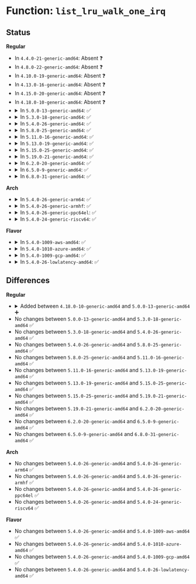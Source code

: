 # Function: <code>list_lru_walk_one_irq</code>

## Status
<b>Regular</b>
<ul>
<li>
In <code>4.4.0-21-generic-amd64</code>: Absent ❓
</li>
<li>
In <code>4.8.0-22-generic-amd64</code>: Absent ❓
</li>
<li>
In <code>4.10.0-19-generic-amd64</code>: Absent ❓
</li>
<li>
In <code>4.13.0-16-generic-amd64</code>: Absent ❓
</li>
<li>
In <code>4.15.0-20-generic-amd64</code>: Absent ❓
</li>
<li>
In <code>4.18.0-10-generic-amd64</code>: Absent ❓
</li>
<li>
<details>
<summary>In <code>5.0.0-13-generic-amd64</code>: ✅</summary>

```c
long unsigned int list_lru_walk_one_irq(struct list_lru * lru, int nid, struct mem_cgroup * memcg, list_lru_walk_cb isolate, void * cb_arg, long unsigned int * nr_to_walk)
```

```json
{
  "name": "list_lru_walk_one_irq",
  "collision_type": "Unique Global",
  "inline_type": "No",
  "funcs": [
    {
      "addr": 18446744071581171792,
      "name": "list_lru_walk_one_irq",
      "external": true,
      "loc": "mm/list_lru.c:286",
      "file": "mm/list_lru.c",
      "inline": "seen, unknown",
      "caller_inline": [],
      "caller_func": [
        "mm/workingset.c:scan_shadow_nodes"
      ]
    }
  ],
  "symbols": [
    {
      "addr": 18446744071581171792,
      "name": "list_lru_walk_one_irq",
      "section": ".text",
      "bind": "STB_GLOBAL",
      "size": 121
    }
  ]
}
```
</details>
</li>
<li>
<details>
<summary>In <code>5.3.0-18-generic-amd64</code>: ✅</summary>

```c
long unsigned int list_lru_walk_one_irq(struct list_lru * lru, int nid, struct mem_cgroup * memcg, list_lru_walk_cb isolate, void * cb_arg, long unsigned int * nr_to_walk)
```

```json
{
  "name": "list_lru_walk_one_irq",
  "collision_type": "Unique Global",
  "inline_type": "No",
  "funcs": [
    {
      "addr": 18446744071581242928,
      "name": "list_lru_walk_one_irq",
      "external": true,
      "loc": "mm/list_lru.c:284",
      "file": "mm/list_lru.c",
      "inline": "seen, unknown",
      "caller_inline": [],
      "caller_func": [
        "mm/workingset.c:scan_shadow_nodes"
      ]
    }
  ],
  "symbols": [
    {
      "addr": 18446744071581242928,
      "name": "list_lru_walk_one_irq",
      "section": ".text",
      "bind": "STB_GLOBAL",
      "size": 120
    }
  ]
}
```
</details>
</li>
<li>
<details>
<summary>In <code>5.4.0-26-generic-amd64</code>: ✅</summary>

```c
long unsigned int list_lru_walk_one_irq(struct list_lru * lru, int nid, struct mem_cgroup * memcg, list_lru_walk_cb isolate, void * cb_arg, long unsigned int * nr_to_walk)
```

```json
{
  "name": "list_lru_walk_one_irq",
  "collision_type": "Unique Global",
  "inline_type": "No",
  "funcs": [
    {
      "addr": 18446744071581301376,
      "name": "list_lru_walk_one_irq",
      "external": true,
      "loc": "mm/list_lru.c:284",
      "file": "mm/list_lru.c",
      "inline": "seen, unknown",
      "caller_inline": [],
      "caller_func": [
        "mm/workingset.c:scan_shadow_nodes"
      ]
    }
  ],
  "symbols": [
    {
      "addr": 18446744071581301376,
      "name": "list_lru_walk_one_irq",
      "section": ".text",
      "bind": "STB_GLOBAL",
      "size": 120
    }
  ]
}
```
</details>
</li>
<li>
<details>
<summary>In <code>5.8.0-25-generic-amd64</code>: ✅</summary>

```c
long unsigned int list_lru_walk_one_irq(struct list_lru * lru, int nid, struct mem_cgroup * memcg, list_lru_walk_cb isolate, void * cb_arg, long unsigned int * nr_to_walk)
```

```json
{
  "name": "list_lru_walk_one_irq",
  "collision_type": "Unique Global",
  "inline_type": "No",
  "funcs": [
    {
      "addr": 18446744071581491776,
      "name": "list_lru_walk_one_irq",
      "external": true,
      "loc": "mm/list_lru.c:274",
      "file": "mm/list_lru.c",
      "inline": "seen, unknown",
      "caller_inline": [],
      "caller_func": [
        "mm/workingset.c:scan_shadow_nodes"
      ]
    }
  ],
  "symbols": [
    {
      "addr": 18446744071581491776,
      "name": "list_lru_walk_one_irq",
      "section": ".text",
      "bind": "STB_GLOBAL",
      "size": 117
    }
  ]
}
```
</details>
</li>
<li>
<details>
<summary>In <code>5.11.0-16-generic-amd64</code>: ✅</summary>

```c
long unsigned int list_lru_walk_one_irq(struct list_lru * lru, int nid, struct mem_cgroup * memcg, list_lru_walk_cb isolate, void * cb_arg, long unsigned int * nr_to_walk)
```

```json
{
  "name": "list_lru_walk_one_irq",
  "collision_type": "Unique Global",
  "inline_type": "No",
  "funcs": [
    {
      "addr": 18446744071581533424,
      "name": "list_lru_walk_one_irq",
      "external": true,
      "loc": "mm/list_lru.c:274",
      "file": "mm/list_lru.c",
      "inline": "seen, unknown",
      "caller_inline": [],
      "caller_func": [
        "mm/workingset.c:scan_shadow_nodes"
      ]
    }
  ],
  "symbols": [
    {
      "addr": 18446744071581533424,
      "name": "list_lru_walk_one_irq",
      "section": ".text",
      "bind": "STB_GLOBAL",
      "size": 117
    }
  ]
}
```
</details>
</li>
<li>
<details>
<summary>In <code>5.13.0-19-generic-amd64</code>: ✅</summary>

```c
long unsigned int list_lru_walk_one_irq(struct list_lru * lru, int nid, struct mem_cgroup * memcg, list_lru_walk_cb isolate, void * cb_arg, long unsigned int * nr_to_walk)
```

```json
{
  "name": "list_lru_walk_one_irq",
  "collision_type": "Unique Global",
  "inline_type": "No",
  "funcs": [
    {
      "addr": 18446744071581555072,
      "name": "list_lru_walk_one_irq",
      "external": true,
      "loc": "mm/list_lru.c:274",
      "file": "mm/list_lru.c",
      "inline": "seen, unknown",
      "caller_inline": [],
      "caller_func": [
        "mm/workingset.c:scan_shadow_nodes"
      ]
    }
  ],
  "symbols": [
    {
      "addr": 18446744071581555072,
      "name": "list_lru_walk_one_irq",
      "section": ".text",
      "bind": "STB_GLOBAL",
      "size": 117
    }
  ]
}
```
</details>
</li>
<li>
<details>
<summary>In <code>5.15.0-25-generic-amd64</code>: ✅</summary>

```c
long unsigned int list_lru_walk_one_irq(struct list_lru * lru, int nid, struct mem_cgroup * memcg, list_lru_walk_cb isolate, void * cb_arg, long unsigned int * nr_to_walk)
```

```json
{
  "name": "list_lru_walk_one_irq",
  "collision_type": "Unique Global",
  "inline_type": "No",
  "funcs": [
    {
      "addr": 18446744071581818880,
      "name": "list_lru_walk_one_irq",
      "external": true,
      "loc": "mm/list_lru.c:274",
      "file": "mm/list_lru.c",
      "inline": "seen, unknown",
      "caller_inline": [],
      "caller_func": [
        "mm/workingset.c:scan_shadow_nodes"
      ]
    }
  ],
  "symbols": [
    {
      "addr": 18446744071581818880,
      "name": "list_lru_walk_one_irq",
      "section": ".text",
      "bind": "STB_GLOBAL",
      "size": 117
    }
  ]
}
```
</details>
</li>
<li>
<details>
<summary>In <code>5.19.0-21-generic-amd64</code>: ✅</summary>

```c
long unsigned int list_lru_walk_one_irq(struct list_lru * lru, int nid, struct mem_cgroup * memcg, list_lru_walk_cb isolate, void * cb_arg, long unsigned int * nr_to_walk)
```

```json
{
  "name": "list_lru_walk_one_irq",
  "collision_type": "Unique Global",
  "inline_type": "No",
  "funcs": [
    {
      "addr": 18446744071582209360,
      "name": "list_lru_walk_one_irq",
      "external": true,
      "loc": "mm/list_lru.c:284",
      "file": "mm/list_lru.c",
      "inline": "seen, unknown",
      "caller_inline": [],
      "caller_func": [
        "mm/workingset.c:scan_shadow_nodes"
      ]
    }
  ],
  "symbols": [
    {
      "addr": 18446744071582209360,
      "name": "list_lru_walk_one_irq",
      "section": ".text",
      "bind": "STB_GLOBAL",
      "size": 148
    }
  ]
}
```
</details>
</li>
<li>
<details>
<summary>In <code>6.2.0-20-generic-amd64</code>: ✅</summary>

```c
long unsigned int list_lru_walk_one_irq(struct list_lru * lru, int nid, struct mem_cgroup * memcg, list_lru_walk_cb isolate, void * cb_arg, long unsigned int * nr_to_walk)
```

```json
{
  "name": "list_lru_walk_one_irq",
  "collision_type": "Unique Global",
  "inline_type": "No",
  "funcs": [
    {
      "addr": 18446744071582696192,
      "name": "list_lru_walk_one_irq",
      "external": true,
      "loc": "mm/list_lru.c:284",
      "file": "mm/list_lru.c",
      "inline": "seen, unknown",
      "caller_inline": [],
      "caller_func": [
        "mm/workingset.c:scan_shadow_nodes"
      ]
    }
  ],
  "symbols": [
    {
      "addr": 18446744071582696192,
      "name": "list_lru_walk_one_irq",
      "section": ".text",
      "bind": "STB_GLOBAL",
      "size": 148
    }
  ]
}
```
</details>
</li>
<li>
<details>
<summary>In <code>6.5.0-9-generic-amd64</code>: ✅</summary>

```c
long unsigned int list_lru_walk_one_irq(struct list_lru * lru, int nid, struct mem_cgroup * memcg, list_lru_walk_cb isolate, void * cb_arg, long unsigned int * nr_to_walk)
```

```json
{
  "name": "list_lru_walk_one_irq",
  "collision_type": "Unique Global",
  "inline_type": "No",
  "funcs": [
    {
      "addr": 18446744071582910112,
      "name": "list_lru_walk_one_irq",
      "external": true,
      "loc": "mm/list_lru.c:284",
      "file": "mm/list_lru.c",
      "inline": "seen, unknown",
      "caller_inline": [],
      "caller_func": [
        "mm/workingset.c:scan_shadow_nodes"
      ]
    }
  ],
  "symbols": [
    {
      "addr": 18446744071582910112,
      "name": "list_lru_walk_one_irq",
      "section": ".text",
      "bind": "STB_GLOBAL",
      "size": 148
    }
  ]
}
```
</details>
</li>
<li>
<details>
<summary>In <code>6.8.0-31-generic-amd64</code>: ✅</summary>

```c
long unsigned int list_lru_walk_one_irq(struct list_lru * lru, int nid, struct mem_cgroup * memcg, list_lru_walk_cb isolate, void * cb_arg, long unsigned int * nr_to_walk)
```

```json
{
  "name": "list_lru_walk_one_irq",
  "collision_type": "Unique Global",
  "inline_type": "No",
  "funcs": [
    {
      "addr": 18446744071583084400,
      "name": "list_lru_walk_one_irq",
      "external": true,
      "loc": "mm/list_lru.c:285",
      "file": "mm/list_lru.c",
      "inline": "seen, unknown",
      "caller_inline": [],
      "caller_func": [
        "mm/workingset.c:scan_shadow_nodes"
      ]
    }
  ],
  "symbols": [
    {
      "addr": 18446744071583084400,
      "name": "list_lru_walk_one_irq",
      "section": ".text",
      "bind": "STB_GLOBAL",
      "size": 148
    }
  ]
}
```
</details>
</li>
</ul>
<b>Arch</b>
<ul>
<li>
<details>
<summary>In <code>5.4.0-26-generic-arm64</code>: ✅</summary>

```c
long unsigned int list_lru_walk_one_irq(struct list_lru * lru, int nid, struct mem_cgroup * memcg, list_lru_walk_cb isolate, void * cb_arg, long unsigned int * nr_to_walk)
```

```json
{
  "name": "list_lru_walk_one_irq",
  "collision_type": "Unique Global",
  "inline_type": "No",
  "funcs": [
    {
      "addr": 18446603336492709264,
      "name": "list_lru_walk_one_irq",
      "external": true,
      "loc": "mm/list_lru.c:284",
      "file": "mm/list_lru.c",
      "inline": "seen, unknown",
      "caller_inline": [],
      "caller_func": [
        "mm/workingset.c:scan_shadow_nodes"
      ]
    }
  ],
  "symbols": [
    {
      "addr": 18446603336492709264,
      "name": "list_lru_walk_one_irq",
      "section": ".text",
      "bind": "STB_GLOBAL",
      "size": 216
    }
  ]
}
```
</details>
</li>
<li>
<details>
<summary>In <code>5.4.0-26-generic-armhf</code>: ✅</summary>

```c
long unsigned int list_lru_walk_one_irq(struct list_lru * lru, int nid, struct mem_cgroup * memcg, list_lru_walk_cb isolate, void * cb_arg, long unsigned int * nr_to_walk)
```

```json
{
  "name": "list_lru_walk_one_irq",
  "collision_type": "Unique Global",
  "inline_type": "No",
  "funcs": [
    {
      "addr": 3226546228,
      "name": "list_lru_walk_one_irq",
      "external": true,
      "loc": "mm/list_lru.c:284",
      "file": "mm/list_lru.c",
      "inline": "seen, unknown",
      "caller_inline": [],
      "caller_func": [
        "mm/workingset.c:scan_shadow_nodes"
      ]
    }
  ],
  "symbols": [
    {
      "addr": 3226546228,
      "name": "list_lru_walk_one_irq",
      "section": ".text",
      "bind": "STB_GLOBAL",
      "size": 124
    }
  ]
}
```
</details>
</li>
<li>
<details>
<summary>In <code>5.4.0-26-generic-ppc64el</code>: ✅</summary>

```c
long unsigned int list_lru_walk_one_irq(struct list_lru * lru, int nid, struct mem_cgroup * memcg, list_lru_walk_cb isolate, void * cb_arg, long unsigned int * nr_to_walk)
```

```json
{
  "name": "list_lru_walk_one_irq",
  "collision_type": "Unique Global",
  "inline_type": "No",
  "funcs": [
    {
      "addr": 13835058055286045808,
      "name": "list_lru_walk_one_irq",
      "external": true,
      "loc": "mm/list_lru.c:284",
      "file": "mm/list_lru.c",
      "inline": "seen, unknown",
      "caller_inline": [],
      "caller_func": [
        "mm/workingset.c:scan_shadow_nodes"
      ]
    }
  ],
  "symbols": [
    {
      "addr": 13835058055286045808,
      "name": "list_lru_walk_one_irq",
      "section": ".text",
      "bind": "STB_GLOBAL",
      "size": 232
    }
  ]
}
```
</details>
</li>
<li>
<details>
<summary>In <code>5.4.0-24-generic-riscv64</code>: ✅</summary>

```c
long unsigned int list_lru_walk_one_irq(struct list_lru * lru, int nid, struct mem_cgroup * memcg, list_lru_walk_cb isolate, void * cb_arg, long unsigned int * nr_to_walk)
```

```json
{
  "name": "list_lru_walk_one_irq",
  "collision_type": "Unique Global",
  "inline_type": "No",
  "funcs": [
    {
      "addr": 18446743936272708378,
      "name": "list_lru_walk_one_irq",
      "external": true,
      "loc": "mm/list_lru.c:284",
      "file": "mm/list_lru.c",
      "inline": "seen, unknown",
      "caller_inline": [],
      "caller_func": [
        "mm/workingset.c:scan_shadow_nodes"
      ]
    }
  ],
  "symbols": [
    {
      "addr": 18446743936272708378,
      "name": "list_lru_walk_one_irq",
      "section": ".text",
      "bind": "STB_GLOBAL",
      "size": 180
    }
  ]
}
```
</details>
</li>
</ul>
<b>Flavor</b>
<ul>
<li>
<details>
<summary>In <code>5.4.0-1009-aws-amd64</code>: ✅</summary>

```c
long unsigned int list_lru_walk_one_irq(struct list_lru * lru, int nid, struct mem_cgroup * memcg, list_lru_walk_cb isolate, void * cb_arg, long unsigned int * nr_to_walk)
```

```json
{
  "name": "list_lru_walk_one_irq",
  "collision_type": "Unique Global",
  "inline_type": "No",
  "funcs": [
    {
      "addr": 18446744071581270224,
      "name": "list_lru_walk_one_irq",
      "external": true,
      "loc": "mm/list_lru.c:284",
      "file": "mm/list_lru.c",
      "inline": "seen, unknown",
      "caller_inline": [],
      "caller_func": [
        "mm/workingset.c:scan_shadow_nodes"
      ]
    }
  ],
  "symbols": [
    {
      "addr": 18446744071581270224,
      "name": "list_lru_walk_one_irq",
      "section": ".text",
      "bind": "STB_GLOBAL",
      "size": 120
    }
  ]
}
```
</details>
</li>
<li>
<details>
<summary>In <code>5.4.0-1010-azure-amd64</code>: ✅</summary>

```c
long unsigned int list_lru_walk_one_irq(struct list_lru * lru, int nid, struct mem_cgroup * memcg, list_lru_walk_cb isolate, void * cb_arg, long unsigned int * nr_to_walk)
```

```json
{
  "name": "list_lru_walk_one_irq",
  "collision_type": "Unique Global",
  "inline_type": "No",
  "funcs": [
    {
      "addr": 18446744071581216880,
      "name": "list_lru_walk_one_irq",
      "external": true,
      "loc": "mm/list_lru.c:284",
      "file": "mm/list_lru.c",
      "inline": "seen, unknown",
      "caller_inline": [],
      "caller_func": [
        "mm/workingset.c:scan_shadow_nodes"
      ]
    }
  ],
  "symbols": [
    {
      "addr": 18446744071581216880,
      "name": "list_lru_walk_one_irq",
      "section": ".text",
      "bind": "STB_GLOBAL",
      "size": 114
    }
  ]
}
```
</details>
</li>
<li>
<details>
<summary>In <code>5.4.0-1009-gcp-amd64</code>: ✅</summary>

```c
long unsigned int list_lru_walk_one_irq(struct list_lru * lru, int nid, struct mem_cgroup * memcg, list_lru_walk_cb isolate, void * cb_arg, long unsigned int * nr_to_walk)
```

```json
{
  "name": "list_lru_walk_one_irq",
  "collision_type": "Unique Global",
  "inline_type": "No",
  "funcs": [
    {
      "addr": 18446744071581261424,
      "name": "list_lru_walk_one_irq",
      "external": true,
      "loc": "mm/list_lru.c:284",
      "file": "mm/list_lru.c",
      "inline": "seen, unknown",
      "caller_inline": [],
      "caller_func": [
        "mm/workingset.c:scan_shadow_nodes"
      ]
    }
  ],
  "symbols": [
    {
      "addr": 18446744071581261424,
      "name": "list_lru_walk_one_irq",
      "section": ".text",
      "bind": "STB_GLOBAL",
      "size": 120
    }
  ]
}
```
</details>
</li>
<li>
<details>
<summary>In <code>5.4.0-26-lowlatency-amd64</code>: ✅</summary>

```c
long unsigned int list_lru_walk_one_irq(struct list_lru * lru, int nid, struct mem_cgroup * memcg, list_lru_walk_cb isolate, void * cb_arg, long unsigned int * nr_to_walk)
```

```json
{
  "name": "list_lru_walk_one_irq",
  "collision_type": "Unique Global",
  "inline_type": "No",
  "funcs": [
    {
      "addr": 18446744071581325328,
      "name": "list_lru_walk_one_irq",
      "external": true,
      "loc": "mm/list_lru.c:284",
      "file": "mm/list_lru.c",
      "inline": "seen, unknown",
      "caller_inline": [],
      "caller_func": [
        "mm/workingset.c:scan_shadow_nodes"
      ]
    }
  ],
  "symbols": [
    {
      "addr": 18446744071581325328,
      "name": "list_lru_walk_one_irq",
      "section": ".text",
      "bind": "STB_GLOBAL",
      "size": 111
    }
  ]
}
```
</details>
</li>
</ul>

## Differences
<b>Regular</b>
<ul>
<li>
<details>
<summary>Added between <code>4.18.0-10-generic-amd64</code> and <code>5.0.0-13-generic-amd64</code> ➕</summary>

```c
long unsigned int list_lru_walk_one_irq(struct list_lru * lru, int nid, struct mem_cgroup * memcg, list_lru_walk_cb isolate, void * cb_arg, long unsigned int * nr_to_walk)
```
</details>
</li>
<li>
No changes between <code>5.0.0-13-generic-amd64</code> and <code>5.3.0-18-generic-amd64</code> ✅
</li>
<li>
No changes between <code>5.3.0-18-generic-amd64</code> and <code>5.4.0-26-generic-amd64</code> ✅
</li>
<li>
No changes between <code>5.4.0-26-generic-amd64</code> and <code>5.8.0-25-generic-amd64</code> ✅
</li>
<li>
No changes between <code>5.8.0-25-generic-amd64</code> and <code>5.11.0-16-generic-amd64</code> ✅
</li>
<li>
No changes between <code>5.11.0-16-generic-amd64</code> and <code>5.13.0-19-generic-amd64</code> ✅
</li>
<li>
No changes between <code>5.13.0-19-generic-amd64</code> and <code>5.15.0-25-generic-amd64</code> ✅
</li>
<li>
No changes between <code>5.15.0-25-generic-amd64</code> and <code>5.19.0-21-generic-amd64</code> ✅
</li>
<li>
No changes between <code>5.19.0-21-generic-amd64</code> and <code>6.2.0-20-generic-amd64</code> ✅
</li>
<li>
No changes between <code>6.2.0-20-generic-amd64</code> and <code>6.5.0-9-generic-amd64</code> ✅
</li>
<li>
No changes between <code>6.5.0-9-generic-amd64</code> and <code>6.8.0-31-generic-amd64</code> ✅
</li>
</ul>
<b>Arch</b>
<ul>
<li>
No changes between <code>5.4.0-26-generic-amd64</code> and <code>5.4.0-26-generic-arm64</code> ✅
</li>
<li>
No changes between <code>5.4.0-26-generic-amd64</code> and <code>5.4.0-26-generic-armhf</code> ✅
</li>
<li>
No changes between <code>5.4.0-26-generic-amd64</code> and <code>5.4.0-26-generic-ppc64el</code> ✅
</li>
<li>
No changes between <code>5.4.0-26-generic-amd64</code> and <code>5.4.0-24-generic-riscv64</code> ✅
</li>
</ul>
<b>Flavor</b>
<ul>
<li>
No changes between <code>5.4.0-26-generic-amd64</code> and <code>5.4.0-1009-aws-amd64</code> ✅
</li>
<li>
No changes between <code>5.4.0-26-generic-amd64</code> and <code>5.4.0-1010-azure-amd64</code> ✅
</li>
<li>
No changes between <code>5.4.0-26-generic-amd64</code> and <code>5.4.0-1009-gcp-amd64</code> ✅
</li>
<li>
No changes between <code>5.4.0-26-generic-amd64</code> and <code>5.4.0-26-lowlatency-amd64</code> ✅
</li>
</ul>
